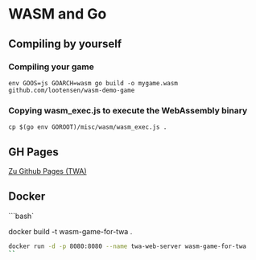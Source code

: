 # WASM and Go

## Compiling by yourself

### Compiling your game

```shell
env GOOS=js GOARCH=wasm go build -o mygame.wasm github.com/lootensen/wasm-demo-game
```

### Copying wasm_exec.js to execute the WebAssembly binary

```shell
cp $(go env GOROOT)/misc/wasm/wasm_exec.js .
```


## GH Pages

[Zu Github Pages (TWA)](https://lootensen.github.io/wasm-game-for-twa/)

## Docker

```bash`

docker build -t wasm-game-for-twa .

```bash
docker run -d -p 8080:8080 --name twa-web-server wasm-game-for-twa
``